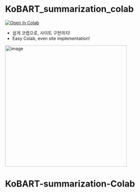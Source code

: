 # KoBART_summarization_colab

[![Open In Colab](https://colab.research.google.com/assets/colab-badge.svg)]()


- 쉽게 코랩으로, 사이트 구현까지!
- Easy Colab, even site implementation!

<img width="394" alt="image" src="https://user-images.githubusercontent.com/106899647/228720108-68ae857a-9d55-42c1-9990-fefd7309035b.png">




# KoBART-summarization-Colab




